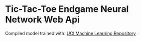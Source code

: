 # Tic-Tac-Toe Endgame Neural Network Web Api

Compiled model trained with: [UCI Machine Learning Repository](https://archive.ics.uci.edu/ml/datasets/Tic-Tac-Toe+Endgame)
